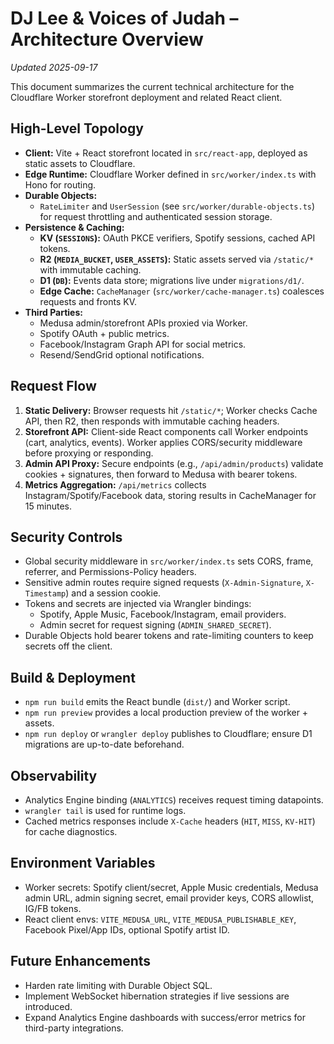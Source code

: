 # DJ Lee & Voices of Judah – Architecture Overview

_Updated 2025-09-17_

This document summarizes the current technical architecture for the Cloudflare Worker storefront deployment and related React client.

## High-Level Topology

- **Client:** Vite + React storefront located in `src/react-app`, deployed as static assets to Cloudflare.
- **Edge Runtime:** Cloudflare Worker defined in `src/worker/index.ts` with Hono for routing.
- **Durable Objects:**
  - `RateLimiter` and `UserSession` (see `src/worker/durable-objects.ts`) for request throttling and authenticated session storage.
- **Persistence & Caching:**
  - **KV (`SESSIONS`):** OAuth PKCE verifiers, Spotify sessions, cached API tokens.
  - **R2 (`MEDIA_BUCKET`, `USER_ASSETS`):** Static assets served via `/static/*` with immutable caching.
  - **D1 (`DB`):** Events data store; migrations live under `migrations/d1/`.
  - **Edge Cache:** `CacheManager` (`src/worker/cache-manager.ts`) coalesces requests and fronts KV.
- **Third Parties:**
  - Medusa admin/storefront APIs proxied via Worker.
  - Spotify OAuth + public metrics.
  - Facebook/Instagram Graph API for social metrics.
  - Resend/SendGrid optional notifications.

## Request Flow

1. **Static Delivery:** Browser requests hit `/static/*`; Worker checks Cache API, then R2, then responds with immutable caching headers.
2. **Storefront API:** Client-side React components call Worker endpoints (cart, analytics, events). Worker applies CORS/security middleware before proxying or responding.
3. **Admin API Proxy:** Secure endpoints (e.g., `/api/admin/products`) validate cookies + signatures, then forward to Medusa with bearer tokens.
4. **Metrics Aggregation:** `/api/metrics` collects Instagram/Spotify/Facebook data, storing results in CacheManager for 15 minutes.

## Security Controls

- Global security middleware in `src/worker/index.ts` sets CORS, frame, referrer, and Permissions-Policy headers.
- Sensitive admin routes require signed requests (`X-Admin-Signature`, `X-Timestamp`) and a session cookie.
- Tokens and secrets are injected via Wrangler bindings:
  - Spotify, Apple Music, Facebook/Instagram, email providers.
  - Admin secret for request signing (`ADMIN_SHARED_SECRET`).
- Durable Objects hold bearer tokens and rate-limiting counters to keep secrets off the client.

## Build & Deployment

- `npm run build` emits the React bundle (`dist/`) and Worker script.
- `npm run preview` provides a local production preview of the worker + assets.
- `npm run deploy` or `wrangler deploy` publishes to Cloudflare; ensure D1 migrations are up-to-date beforehand.

## Observability

- Analytics Engine binding (`ANALYTICS`) receives request timing datapoints.
- `wrangler tail` is used for runtime logs.
- Cached metrics responses include `X-Cache` headers (`HIT`, `MISS`, `KV-HIT`) for cache diagnostics.

## Environment Variables

- Worker secrets: Spotify client/secret, Apple Music credentials, Medusa admin URL, admin signing secret, email provider keys, CORS allowlist, IG/FB tokens.
- React client envs: `VITE_MEDUSA_URL`, `VITE_MEDUSA_PUBLISHABLE_KEY`, Facebook Pixel/App IDs, optional Spotify artist ID.

## Future Enhancements

- Harden rate limiting with Durable Object SQL.
- Implement WebSocket hibernation strategies if live sessions are introduced.
- Expand Analytics Engine dashboards with success/error metrics for third-party integrations.

